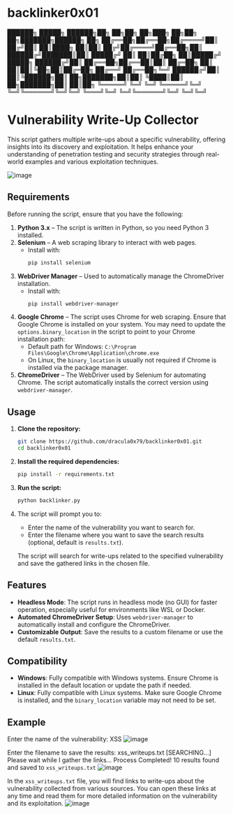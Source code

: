 # backlinker0x01

██████╗  █████╗  ██████╗██╗  ██╗██╗     ██╗███╗   ██╗██╗  ██╗███████╗██████╗ ██╗
██╔══██╗██╔══██╗██╔════╝██║ ██╔╝██║     ██║████╗  ██║██║ ██╔╝██╔════╝██╔══██╗██║
██████╔╝███████║██║     █████╔╝ ██║     ██║██╔██╗ ██║█████╔╝ █████╗  ██████╔╝██║
██╔══██╗██╔══██║██║     ██╔═██╗ ██║     ██║██║╚██╗██║██╔═██╗ ██╔══╝  ██╔══██╗╚═╝
██████╔╝██║  ██║╚██████╗██║  ██╗███████╗██║██║ ╚████║██║  ██╗███████╗██║  ██║██╗
╚═════╝ ╚═╝  ╚═╝ ╚═════╝╚═╝  ╚═╝╚══════╝╚═╝╚═╝  ╚═══╝╚═╝  ╚═╝╚══════╝╚═╝  ╚═╝╚═╝
                                                                                
# Vulnerability Write-Up Collector 
This script gathers multiple write-ups about a specific vulnerability, offering insights into its discovery and exploitation. It helps enhance your understanding of penetration testing and security strategies through real-world examples and various exploitation techniques.

![image](https://github.com/user-attachments/assets/842a3479-5c13-4f5c-aa6d-56cfddafade1)


## Requirements

Before running the script, ensure that you have the following:

1. **Python 3.x** – The script is written in Python, so you need Python 3 installed.
2. **Selenium** – A web scraping library to interact with web pages.
   - Install with: 
     ```bash
     pip install selenium
     ```
3. **WebDriver Manager** – Used to automatically manage the ChromeDriver installation.
   - Install with:
     ```bash
     pip install webdriver-manager
     ```
4. **Google Chrome** – The script uses Chrome for web scraping. Ensure that Google Chrome is installed on your system. You may need to update the `options.binary_location` in the script to point to your Chrome installation path:
   - Default path for Windows: `C:\Program Files\Google\Chrome\Application\chrome.exe`
   - On Linux, the `binary_location` is usually not required if Chrome is installed via the package manager.
5. **ChromeDriver** – The WebDriver used by Selenium for automating Chrome. The script automatically installs the correct version using `webdriver-manager`.

## Usage

1. **Clone the repository:**
   ```bash
   git clone https://github.com/dracula0x79/backlinker0x01.git
   cd backlinker0x01
   ```

2. **Install the required dependencies:**
   ```bash
   pip install -r requirements.txt
   ```

3. **Run the script:**
   ```bash
   python backlinker.py
   ```

4. The script will prompt you to:
   - Enter the name of the vulnerability you want to search for.
   - Enter the filename where you want to save the search results (optional, default is `results.txt`).

   The script will search for write-ups related to the specified vulnerability and save the gathered links in the chosen file.

## Features

- **Headless Mode**: The script runs in headless mode (no GUI) for faster operation, especially useful for environments like WSL or Docker.
- **Automated ChromeDriver Setup**: Uses `webdriver-manager` to automatically install and configure the ChromeDriver.
- **Customizable Output**: Save the results to a custom filename or use the default `results.txt`.

## Compatibility

- **Windows**: Fully compatible with Windows systems. Ensure Chrome is installed in the default location or update the path if needed.
- **Linux**: Fully compatible with Linux systems. Make sure Google Chrome is installed, and the `binary_location` variable may not need to be set.

## Example

Enter the name of the vulnerability: XSS
![image](https://github.com/user-attachments/assets/1f6b251c-508f-4311-a913-61e555ebc5b1)

Enter the filename to save the results: xss_writeups.txt
[SEARCHING...] Please wait while I gather the links...
Process Completed! 10 results found and saved to `xss_writeups.txt`
![image](https://github.com/user-attachments/assets/9eca4e1d-25e0-4cb4-8899-5aef1f277108)

In the `xss_writeups.txt` file, you will find links to write-ups about the vulnerability collected from various sources. You can open these links at any time and read them for more detailed information on the vulnerability and its exploitation.
![image](https://github.com/user-attachments/assets/ad2e1aeb-8c4b-4036-9c9b-71a8c261e98d)




